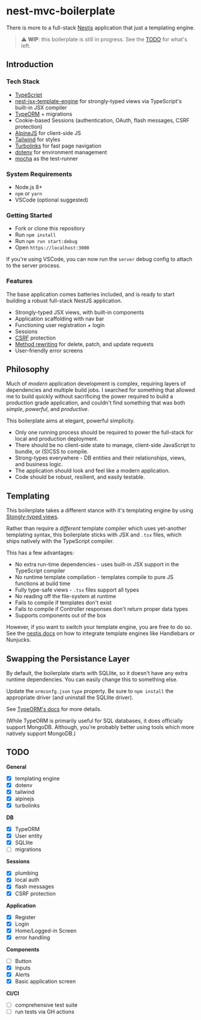 # nest-mvc-boilerplate

There is more to a full-stack [Nestjs](https://nestjs.com/) application that just a templating engine.

> :warning: **WIP**: this boilerplate is still in progress. See the [TODO](#todo) for what's left.

## Introduction

### Tech Stack

* [TypeScript](https://www.typescriptlang.org/)
* [nest-jsx-template-engine](https://www.npmjs.com/package/nest-jsx-template-engine) for strongly-typed views via TypeScript's built-in JSX compiler
* [TypeORM](https://typeorm.io/#/) + migrations 
* Cookie-based Sessions (authentication, OAuth, flash messages, CSRF protection)
* [AlpineJS](https://github.com/alpinejs/alpine) for client-side JS
* [Tailwind](https://tailwindcss.com/) for styles
* [Turbolinks](https://github.com/turbolinks/turbolinks) for fast page navigation
* [dotenv](https://www.npmjs.com/package/dotenv) for environment management
* [mocha](https://mochajs.org/) as the test-runner

### System Requirements

* Node.js 8+
* `npm` or `yarn`
* VSCode (optional suggested)

### Getting Started

* Fork or clone this repository
* Run `npm install`
* Run `npm run start:debug`
* Open `https://localhost:3000`

If you're using VSCode, you can now run the `server` debug config to attach to the server process.

### Features

The base application comes batteries included, and is ready to start building a robust full-stack NestJS application.

* Strongly-typed JSX views, with built-in components
* Application scaffolding with nav bar
* Functioning user registration + login
* Sessions 
* [CSRF](https://owasp.org/www-community/attacks/csrf) protection
* [Method rewriting](https://www.npmjs.com/package/method-override) for delete, patch, and update requests
* User-friendly error screens

## Philosophy

Much of _modern_ application development is complex, requiring layers of dependencies and multiple build jobs. I searched for something that allowed me to build quickly without sacrificing the power required to build a production grade application, and couldn't find something that was both _simple_, _powerful_, and _productive_.

This boilerplate aims at elegant, powerful simplicity.

* Only one running process should be required to power the full-stack for local and production deployment.
* There should be no client-side state to manage, client-side JavaScript to bundle, or (S)CSS to compile.
* Strong-types everywhere - DB entities and their relationships, views, and business logic.
* The application should look and feel like a modern application.
* Code should be robust, resilient, and easily testable.

## Templating

This boilerplate takes a different stance with it's templating engine by using [Stongly-typed views](https://www.npmjs.com/package/nest-jsx-template-engine).

Rather than require a _different_ template compiler which uses yet-another templating syntax, this boilerplate sticks with JSX and `.tsx` files, which ships natively with the TypeScript compiler.

This has a few advantages:

* No extra run-time dependencies - uses built-in JSX support in the TypeScript compiler
* No runtime template compilation - templates compile to pure JS functions at build time
* Fully type-safe views - `.tsx` files support all types
* No reading off the file-system at runtime
* Fails to compile if templates don't exist
* Fails to compile if Controller responses don't return proper data types
* Supports components out of the box 

However, if you want to switch your template engine, you are free to do so. See the [nestjs docs](https://docs.nestjs.com/techniques/mvc) on how to integrate template engines like Handlebars or Nunjucks.

## Swapping the Persistance Layer

By default, the boilerplate starts with SQLlite, so it doesn't have any extra runtime dependencies.  You can easily change this to something else.

Update the `ormconfg.json` `type` property. Be sure to `npm install` the appropriate driver (and uninstall the SQLlite driver). 

See [TypeORM's docs](https://typeorm.io/#/connection-options) for more details.

(While TypeORM is primarily useful for SQL databases, it does officially support MongoDB. Although, you're probably better using tools which more natively support MongoDB.)

## TODO

**General**
- [x] templating engine
- [x] dotenv
- [x] tailwind
- [x] alpinejs
- [x] turbolinks

**DB**
- [x] TypeORM
- [x] User entity
- [x] SQLlite
- [ ] migrations

**Sessions**
- [x] plumbing
- [x] local auth
- [x] flash messages
- [x] CSRF protection

**Application**
- [x] Register
- [x] Login
- [x] Home/Logged-in Screen
- [x] error handling

**Components**
- [ ] Button
- [x] Inputs
- [x] Alerts
- [x] Basic application screen

**CI/CI**
- [ ] comprehensive test suite
- [ ] run tests via GH actions
